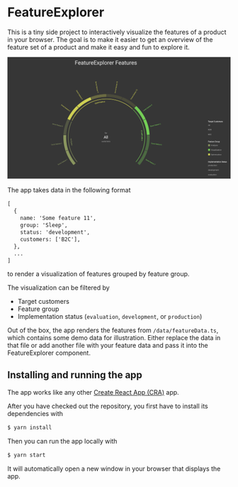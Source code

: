 # FeatureExplorer

This is a tiny side project to interactively visualize the features of a product in your browser.
The goal is to make it easier to get an overview of the feature set of a product and make it easy and fun to explore it.

![FeatureExplorer screenshot](screenshot.png)

The app takes data in the following format

```
[
  {
    name: 'Some feature 11',
    group: 'Sleep',
    status: 'development',
    customers: ['B2C'],
  },
  ...
]
```

to render a visualization of features grouped by feature group.

The visualization can be filtered by

- Target customers
- Feature group
- Implementation status (`evaluation`, `development`, or `production`)

Out of the box, the app renders the features from `/data/featureData.ts`, which contains some demo data for illustration.
Either replace the data in that file or add another file with your feature data and pass it into the FeatureExplorer component.

## Installing and running the app

The app works like any other [Create React App (CRA)](cra) app.

After you have checked out the repository, you first have to install its dependencies with

```bash
$ yarn install
```

Then you can run the app locally with

```bash
$ yarn start
```

It will automatically open a new window in your browser that displays the app.

<!-- Markdown link definitions -->

[cra]: https://github.com/facebook/create-react-app
